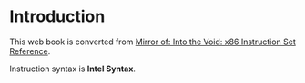 # Introduction
This web book is converted from [Mirror of: Into the Void: x86 Instruction Set Reference](https://c9x.me/x86/).

Instruction syntax is **Intel Syntax**.


